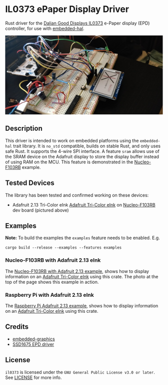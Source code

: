 # IL0373 ePaper Display Driver

Rust driver for the [Dalian Good Displays IL0373][IL0373] e-Paper display (EPD)
controller, for use with [embedded-hal].

<img
src="https://raw.githubusercontent.com/gpgreen/il0373/main/nucleo-epaper.jpg"
width="640" alt="Photo of Adafruit 2.13 eink display on Nucleo-F103RB
dev board" />

## Description

This driver is intended to work on embedded platforms using the `embedded-hal`
trait library. It is `no_std` compatible, builds on stable Rust, and only uses
safe Rust. It supports the 4-wire SPI interface. A feature `sram`
allows use of the SRAM device on the Adafruit display to store the
display buffer instead of using RAM on the MCU. This feature is
demonstrated in the [Nucleo-F103RB] example.

## Tested Devices

The library has been tested and confirmed working on these devices:

* Adafruit 2.13 Tri-Color eInk [Adafruit Tri-Color eInk] on [Nucleo-F103RB] dev board (pictured above)

## Examples

**Note:** To build the examples the `examples` feature needs to be enabled. E.g.

    cargo build --release --examples --features examples

### Nucleo-F103RB with Adafruit 2.13 eInk

The [Nucleo-F103RB with Adafruit 2.13 example](https://github.com/gpgreen/il0373/tree/main/examples/stm32-eink),
shows how to display information on an [Adafruit Tri-Color eInk] using this crate. The photo
at the top of the page shows this example in action.

### Raspberry Pi with Adafruit 2.13 eInk

The [Raspberry Pi Adafruit 2.13 example](https://github.com/gpgreen/il0373/blob/main/examples/adafruit_eink.rs),
shows how to display information on an [Adafruit Tri-Color eInk] using this crate.

## Credits

* [embedded-graphics](https://crates.io/crates/embedded-graphics)
* [SSD1675 EPD driver](https://github.com/wezm/ssd1675)

## License

`il0373` is licensed under the `GNU General Public License v3.0 or later`. See [LICENSE](LICENSE) for more info.

[Adafruit Tri-Color eInk]: https://www.adafruit.com/product/4086
[crate-docs]: https://docs.rs/il0373
[cross]: https://github.com/rust-embedded/cross
[embedded-hal]: https://crates.io/crates/embedded-hal
[IL0373]: https://www.e-paper-display.com/download_detail/downloadsId%3d535.html
[LICENSE]: https://github.com/gpgreen/il0373/blob/main/LICENSE
[Nucleo-F103RB]: https://github.com/gpgreen/il0373/tree/main/examples/stm32-eink
